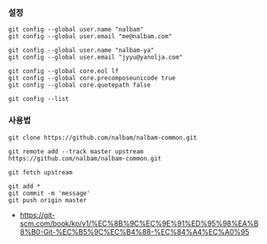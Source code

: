 ### 설정 
```
git config --global user.name "nalbam"
git config --global user.email "me@nalbam.com"

git config --global user.name "nalbam-ya"
git config --global user.email "jyyu@yanolja.com"

git config --global core.eol lf
git config --global core.precomposeunicode true
git config --global core.quotepath false

git config --list
```

### 사용법 
```
git clone https://github.com/nalbam/nalbam-common.git

git remote add --track master upstream https://github.com/nalbam/nalbam-common.git

git fetch upstream

git add *
git commit -m 'message'
git push origin master
```

 * https://git-scm.com/book/ko/v1/%EC%8B%9C%EC%9E%91%ED%95%98%EA%B8%B0-Git-%EC%B5%9C%EC%B4%88-%EC%84%A4%EC%A0%95
